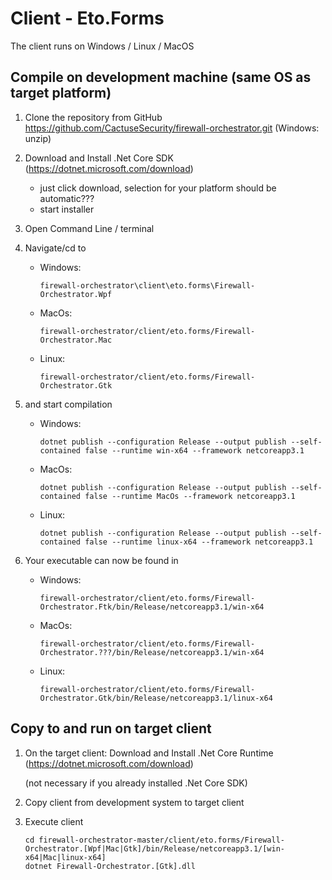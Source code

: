 # Client - Eto.Forms
The client runs on Windows / Linux / MacOS

## Compile on development machine (same OS as target platform)
1) Clone the repository from GitHub https://github.com/CactuseSecurity/firewall-orchestrator.git (Windows: unzip)

2) Download and Install .Net Core SDK (https://dotnet.microsoft.com/download)
   - just click download, selection for your platform should be automatic???
   - start installer

3) Open Command Line / terminal 

4) Navigate/cd to 
   - Windows: 
   
         firewall-orchestrator\client\eto.forms\Firewall-Orchestrator.Wpf
   - MacOs:
   
         firewall-orchestrator/client/eto.forms/Firewall-Orchestrator.Mac
   - Linux:
   
         firewall-orchestrator/client/eto.forms/Firewall-Orchestrator.Gtk
           
5) and start compilation 
   - Windows: 
   
         dotnet publish --configuration Release --output publish --self-contained false --runtime win-x64 --framework netcoreapp3.1
   - MacOs: 
   
         dotnet publish --configuration Release --output publish --self-contained false --runtime MacOs --framework netcoreapp3.1
   - Linux: 
   
         dotnet publish --configuration Release --output publish --self-contained false --runtime linux-x64 --framework netcoreapp3.1
       
6) Your executable can now be found in
   - Windows:
   
         firewall-orchestrator/client/eto.forms/Firewall-Orchestrator.Ftk/bin/Release/netcoreapp3.1/win-x64
   - MacOs:
   
         firewall-orchestrator/client/eto.forms/Firewall-Orchestrator.???/bin/Release/netcoreapp3.1/win-x64
   - Linux:
   
         firewall-orchestrator/client/eto.forms/Firewall-Orchestrator.Gtk/bin/Release/netcoreapp3.1/linux-x64  

## Copy to and run on target client

1) On the target client: Download and Install .Net Core Runtime (https://dotnet.microsoft.com/download)

   (not necessary if you already installed .Net Core SDK)

2) Copy client from development system to target client

3) Execute client

       cd firewall-orchestrator-master/client/eto.forms/Firewall-Orchestrator.[Wpf|Mac|Gtk]/bin/Release/netcoreapp3.1/[win-x64|Mac|linux-x64]
       dotnet Firewall-Orchestrator.[Gtk].dll
